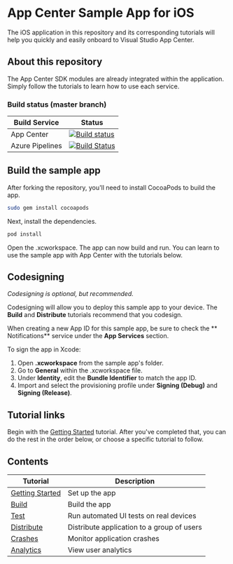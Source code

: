 # App Center Sample App for iOS

The iOS application in this repository and its corresponding tutorials will help you quickly and easily onboard to Visual Studio App Center.

## About this repository

The App Center SDK modules are already integrated within the application. Simply follow the tutorials to learn how to use each service.

### Build status (master branch)

| Build Service   | Status                                                                                                                                                                                                                                                             |
| --------------- | ------------------------------------------------------------------------------------------------------------------------------------------------------------------------------------------------------------------------------------------------------------------ |
| App Center      | [![Build status](https://build.appcenter.ms/v0.1/apps/45f31a4b-96a1-4c49-9c26-b2726e00a33d/branches/master/badge)](https://appcenter.ms)                                                                                                                           |
| Azure Pipelines | [![Build Status](https://dev.azure.com/msmobilecenter/Mobile-Center/_apis/build/status/sampleapp/microsoft.appcenter-sampleapp-ios-swift?branchName=master)](https://dev.azure.com/msmobilecenter/Mobile-Center/_build/latest?definitionId=3726&branchName=master) |

## Build the sample app

After forking the repository, you'll need to install CocoaPods to build the app.

```sh
sudo gem install cocoapods
```

Next, install the dependencies.

```sh
pod install
```

Open the .xcworkspace. The app can now build and run. You can learn to use the sample app with App Center with the tutorials below.

## Codesigning

_Codesigning is optional, but recommended._

Codesigning will allow you to deploy this sample app to your device. The **Build** and **Distribute** tutorials recommend that you codesign.

When creating a new App ID for this sample app, be sure to check the **
Notifications** service under the **App Services** section.

To sign the app in Xcode:

1. Open **.xcworkspace** from the sample app's folder.
2. Go to **General** within the .xcworkspace file.
3. Under **Identity**, edit the **Bundle Identifier** to match the app ID.
4. Import and select the provisioning profile under **Signing (Debug)** and **Signing (Release)**.

## Tutorial links

Begin with the [Getting Started](https://docs.microsoft.com/en-us/mobile-center/quickstarts/ios/getting-started) tutorial. After you've completed that, you can do the rest in the order below, or choose a specific tutorial to follow.

## Contents

| Tutorial                                                                                      | Description                                |
| --------------------------------------------------------------------------------------------- | ------------------------------------------ |
| [Getting Started](https://docs.microsoft.com/en-us/appcenter/quickstarts/ios/getting-started) | Set up the app                             |
| [Build](https://docs.microsoft.com/en-us/appcenter/quickstarts/ios/build)                     | Build the app                              |
| [Test](https://docs.microsoft.com/en-us/appcenter/quickstarts/ios/test)                       | Run automated UI tests on real devices     |
| [Distribute](https://docs.microsoft.com/en-us/appcenter/quickstarts/ios/distribute)           | Distribute application to a group of users |
| [Crashes](https://docs.microsoft.com/en-us/appcenter/quickstarts/ios/crashes)                 | Monitor application crashes                |
| [Analytics](https://docs.microsoft.com/en-us/appcenter/quickstarts/ios/analytics)             | View user analytics                        |
